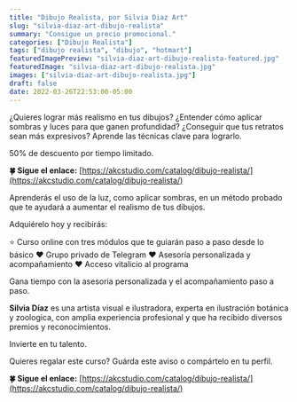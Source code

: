 ```yaml
---
title: "Dibujo Realista, por Silvia Diaz Art"
slug: "silvia-diaz-art-dibujo-realista"
summary: "Consigue un precio promocional."
categories: ["Dibujo Realista"]
tags: ["dibujo realista", "dibujo", "hotmart"]
featuredImagePreview: "silvia-diaz-art-dibujo-realista-featured.jpg"
featuredImage: "silvia-diaz-art-dibujo-realista.jpg"
images: ["silvia-diaz-art-dibujo-realista.jpg"]
draft: false
date: 2022-03-26T22:53:00-05:00
---
```


¿Quieres lograr más realismo en tus dibujos? ¿Entender cómo aplicar sombras y luces para que ganen profundidad? ¿Conseguir que tus retratos sean más expresivos? Aprende las técnicas clave para lograrlo.

 50% de descuento por tiempo limitado.

**🍀 Sigue el enlace:** [https://akcstudio.com/catalog/dibujo-realista/](https://akcstudio.com/catalog/dibujo-realista/)

Aprenderás el uso de la luz, como aplicar sombras, en un método probado que te ayudará a aumentar el realismo de tus dibujos.

Adquiérelo hoy y recibirás:

⭐️ Curso online con tres módulos que te guiarán paso a paso desde lo básico
❤️ Grupo privado de Telegram
❤️ Asesoría personalizada y acompañamiento
❤️ Acceso vitalicio al programa

Gana tiempo con la asesoria personalizada y el acompañamiento paso a paso.

**Silvia Díaz** es una artista visual e ilustradora, experta en ilustración botánica y zoologica, con amplia experiencia profesional y que ha recibido diversos premios y reconocimientos.

Invierte en tu talento.

Quieres regalar este curso? Guárda este aviso o compártelo en tu perfil.

**🍀 Sigue el enlace:** [https://akcstudio.com/catalog/dibujo-realista/](https://akcstudio.com/catalog/dibujo-realista/)
